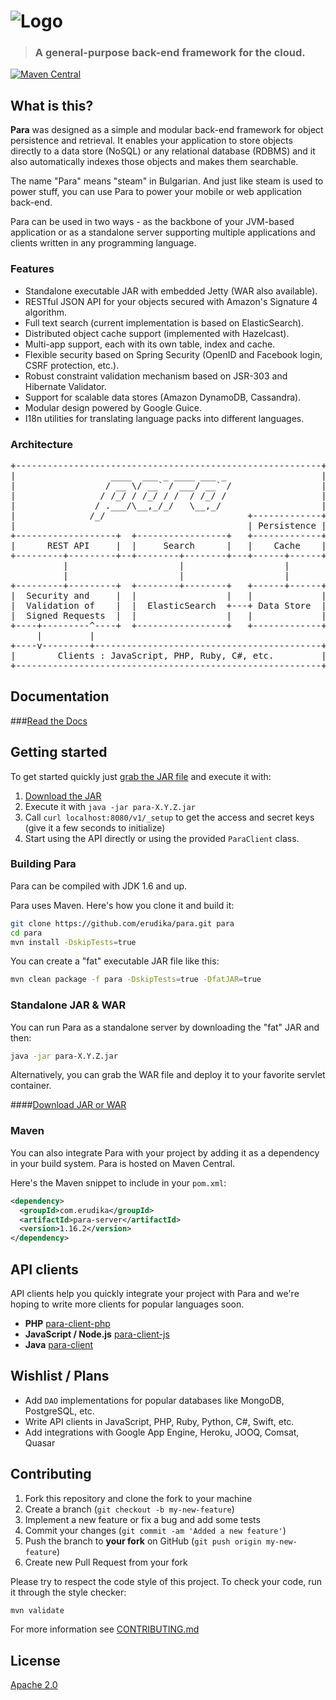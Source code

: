 ![Logo](https://s3-eu-west-1.amazonaws.com/org.paraio/para.png)
============================

> ### A general-purpose back-end framework for the cloud.

[![Maven Central](https://maven-badges.herokuapp.com/maven-central/com.erudika/para-core/badge.svg)](https://maven-badges.herokuapp.com/maven-central/com.erudika/para-core)

## What is this?

**Para** was designed as a simple and modular back-end framework for object persistence and retrieval.
It enables your application to store objects directly to a data store (NoSQL) or any relational database (RDBMS)
and it also automatically indexes those objects and makes them searchable.

The name "Para" means "steam" in Bulgarian. And just like steam is used to power stuff, you can use
Para to power your mobile or web application back-end.

Para can be used in two ways - as the backbone of your JVM-based application or as a standalone server supporting
multiple applications and clients written in any programming language.

### Features

- Standalone executable JAR with embedded Jetty (WAR also available).
- RESTful JSON API for your objects secured with Amazon's Signature 4 algorithm.
- Full text search (current implementation is based on ElasticSearch).
- Distributed object cache support (implemented with Hazelcast).
- Multi-app support, each with its own table, index and cache.
- Flexible security based on Spring Security (OpenID and Facebook login, CSRF protection, etc.).
- Robust constraint validation mechanism based on JSR-303 and Hibernate Validator.
- Support for scalable data stores (Amazon DynamoDB, Cassandra).
- Modular design powered by Google Guice.
- I18n utilities for translating language packs into different languages.

### Architecture

<pre>
+----------------------------------------------------------+
|                  ____  ___ _ ____ ___ _                  |
|                 / __ \/ __` / ___/ __` /                 |
|                / /_/ / /_/ / /  / /_/ /                  |
|               / .___/\__,_/_/   \__,_/                   |
|              /_/                           +-------------+
|                                            | Persistence |
+-------------------+  +-----------------+   +-------------+
|      REST API     |  |     Search      |   |    Cache    |
+---------+---------+--+--------+--------+---+------+------+
          |                     |                   |
          |                     |                   |
+---------+---------+  +--------+--------+   +------+------+
|  Security and     |  |                 |   |             |
|  Validation of    |  |  ElasticSearch  +---+ Data Store  |
|  Signed Requests  |  |                 |   |             |
+----+---------^----+  +-----------------+   +-------------+
     |         |
+----v---------+-------------------------------------------+
|        Clients : JavaScript, PHP, Ruby, C#, etc.         |
+----------------------------------------------------------+
</pre>

## Documentation

###[Read the Docs](http://paraio.org/docs)

## Getting started

To get started quickly just [grab the JAR file](https://github.com/Erudika/para/releases) and execute it with:

1. [Download the JAR](https://github.com/Erudika/para/releases)
2. Execute it with `java -jar para-X.Y.Z.jar`
3. Call `curl localhost:8080/v1/_setup` to get the access and secret keys (give it a few seconds to initialize)
4. Start using the API directly or using the provided `ParaClient` class.

### Building Para

Para can be compiled with JDK 1.6 and up.

Para uses Maven. Here's how you clone it and build it:

```sh
git clone https://github.com/erudika/para.git para
cd para
mvn install -DskipTests=true
```

You can create a "fat" executable JAR file like this:

```sh
mvn clean package -f para -DskipTests=true -DfatJAR=true
```

### Standalone JAR & WAR

You can run Para as a standalone server by downloading the "fat" JAR and then:

```sh
java -jar para-X.Y.Z.jar
```

Alternatively, you can grab the WAR file and deploy it to your favorite servlet container.

####[Download JAR or WAR](https://github.com/Erudika/para/releases)

### Maven

You can also integrate Para with your project by adding it as a dependency in your build system.
Para is hosted on Maven Central.

Here's the Maven snippet to include in your `pom.xml`:

```xml
<dependency>
  <groupId>com.erudika</groupId>
  <artifactId>para-server</artifactId>
  <version>1.16.2</version>
</dependency>
```

## API clients

API clients help you quickly integrate your project with Para and we're hoping to write more
clients for popular languages soon.

- **PHP** [para-client-php](https://github.com/erudika/para-client-php)
- **JavaScript / Node.js** [para-client-js](https://github.com/erudika/para-client-js)
- **Java** [para-client](https://github.com/erudika/para/tree/master/para-client)

## Wishlist / Plans

- Add `DAO` implementations for popular databases like MongoDB, PostgreSQL, etc.
- Write API clients in JavaScript, PHP, Ruby, Python, C#, Swift, etc.
- Add integrations with Google App Engine, Heroku, JOOQ, Comsat, Quasar

## Contributing

1. Fork this repository and clone the fork to your machine
2. Create a branch (`git checkout -b my-new-feature`)
3. Implement a new feature or fix a bug and add some tests
4. Commit your changes (`git commit -am 'Added a new feature'`)
5. Push the branch to **your fork** on GitHub (`git push origin my-new-feature`)
6. Create new Pull Request from your fork

Please try to respect the code style of this project. To check your code, run it through the style checker:

```sh
mvn validate
```

For more information see [CONTRIBUTING.md](https://github.com/Erudika/para/blob/master/CONTRIBUTING.md)

## License
[Apache 2.0](LICENSE)
